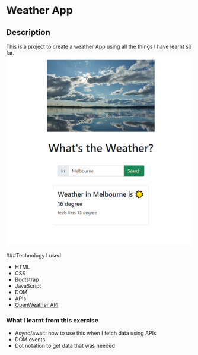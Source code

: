 # Weather App

## Description
This is a project to create a weather App using all the things I have learnt so far.
![](./img/weatherApp.png)

###Technology I used
- HTML
- CSS
- Bootstrap
- JavaScript
- DOM
- APIs
- [OpenWeather API](https://openweathermap.org/current)

### What I learnt from this exercise
- Async/await: how to use this when I fetch data using APIs
- DOM events
- Dot notation to get data that was needed
